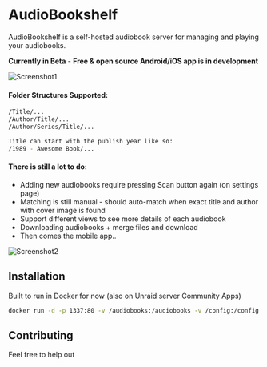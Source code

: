 # AudioBookshelf

AudioBookshelf is a self-hosted audiobook server for managing and playing your audiobooks.

**Currently in Beta** - **Free & open source Android/iOS app is in development**

<img alt="Screenshot1" src="https://github.com/advplyr/audiobookshelf/raw/master/images/ss_streaming.png" />


#### Folder Structures Supported:

```bash
/Title/...
/Author/Title/...
/Author/Series/Title/...

Title can start with the publish year like so:
/1989 - Awesome Book/...
```


#### There is still a lot to do:

* Adding new audiobooks require pressing Scan button again (on settings page)
* Matching is still manual - should auto-match when exact title and author with cover image is found
* Support different views to see more details of each audiobook
* Downloading audiobooks + merge files and download
* Then comes the mobile app..

<img alt="Screenshot2" src="https://github.com/advplyr/audiobookshelf/raw/master/images/ss_audiobook.png" />

## Installation

Built to run in Docker for now (also on Unraid server Community Apps)

```bash
docker run -d -p 1337:80 -v /audiobooks:/audiobooks -v /config:/config -v /metadata:/metadata --name audiobookshelf --rm advplyr/audiobookshelf
```

## Contributing

Feel free to help out